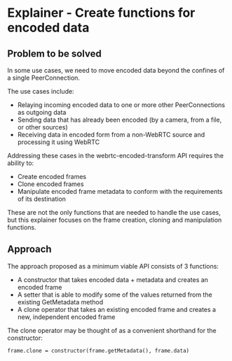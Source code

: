 # Explainer - Create functions for encoded data

## Problem to be solved

In some use cases, we need to move encoded data beyond the confines of a single PeerConnection.

The use cases include:

* Relaying incoming encoded data to one or more other PeerConnections as outgoing data
* Sending data that has already been encoded (by a camera, from a file, or other sources)
* Receiving data in encoded form from a non-WebRTC source and processing it using WebRTC

Addressing these cases in the webrtc-encoded-transform API requires the ability to:

* Create encoded frames
* Clone encoded frames
* Manipulate encoded frame metadata to conform with the requirements of its destination

These are not the only functions that are needed to handle the use cases, but this explainer
focuses on the frame creation, cloning and manipulation functions.

## Approach

The approach proposed as a minimum viable API consists of 3 functions:

* A constructor that takes encoded data + metadata and creates an encoded frame
* A setter that is able to modify some of the values returned from the existing GetMetadata method
* A clone operator that takes an existing encoded frame and creates a new, independent encoded frame

The clone operator may be thought of as a convenient shorthand for the constructor:

```
frame.clone = constructor(frame.getMetadata(), frame.data)

```

